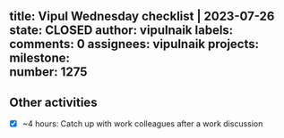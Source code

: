 title:	Vipul Wednesday checklist | 2023-07-26
state:	CLOSED
author:	vipulnaik
labels:	
comments:	0
assignees:	vipulnaik
projects:	
milestone:	
number:	1275
--
## Other activities

- [x] ~4 hours: Catch up with work colleagues after a work discussion
